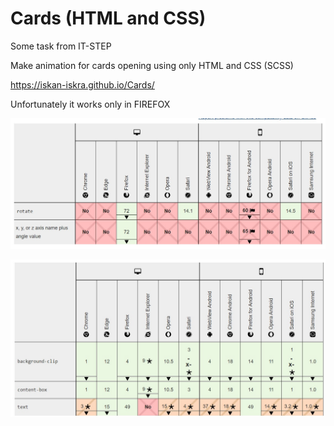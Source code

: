 # Cards (HTML and CSS)
Some task from IT-STEP

Make animation for cards opening using only HTML and CSS (SCSS)

https://iskan-iskra.github.io/Cards/

Unfortunately it works only in FIREFOX 

![Альтернативный текст](/rotate.jpg)

![Альтернативный текст](/background-clip-text.jpg)
